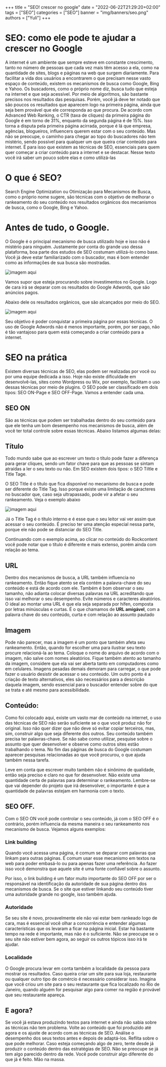 +++
title = "SEO! crescer no google"
date = "2022-06-22T21:29:20+02:00"
tags = ["SEO"]
categories = ["SEO"]
banner = "img/banners/seo.png"
authors = ["Yuli"]
+++

# SEO: como ele pode te ajudar a crescer no Google

A internet é um ambiente que sempre esteve em constante crescimento, tanto no número de pessoas que cada vez mais têm acesso a ela, como na quantidade de sites, blogs e páginas na web que surgem diariamente. 
Para facilitar a vida dos usuários a encontrarem o que precisam nesse vasto espaço de conteúdo, existem os mecanismos de busca como Google, Bing e Yahoo.
Os buscadores, como o próprio nome diz, busca tudo que esteja na internet e que seja acessível. Por meio de algoritmos, são bastante precisos nos resultados das pesquisas.
Porém, você já deve ter notado que são poucos os resultados que aparecem logo na primeira página, ainda que seja bem provável que ele corresponda ao que procura. De acordo com Advanced Web Ranking, o CTR (taxa de cliques) da primeira página do Google  é em torno de 31%, enquanto da segunda página é de 15%. 
Isso torna a disputa pela primeira página acirrada, porque é lá que empresa, agências, blogueiros, influencers querem estar com o seu conteúdo. Mas não se preocupe, o caminho para chegar ao topo do buscadores não tem mistério, sendo possível para qualquer um que queira criar conteúdo para internet. 
É para isso que existem as técnicas de SEO, essenciais para quem quer começar a criar conteúdo para a internet e se destacar. Nesse texto você irá saber um pouco sobre elas e como utilizá-las

# O que é SEO?
Search Engine Optimization ou Otimização para Mecanismos de Busca, como o próprio nome sugere, são técnicas com o objetivo de melhorar o rankeamento do seu conteúdo nos resultados orgânicos dos mecanismos de busca, como o Google, Bing e Yahoo. 

# Antes de tudo, o Google.
O Google é o principal mecanismo de busca utilizado hoje e isso não é mistério para ninguém. Justamente por conta do grande uso dessa plataforma, boa parte dos estudos de SEO costumam utilizá-lo como base. 
Você já deve estar familiarizado com o buscador, mas é bom entender como as informações de sua busca são mostradas. 

![imagem aqui](../../static/img/banners/seo1.png)

Vamos supor que esteja procurando sobre investimentos no Google. Logo de cara irá se deparar com os resultados do Google Adwords, que são anúncios pagos.

Abaixo dele os resultados orgânicos, que são alcançados por meio do SEO.

![imagem aqui](../../static/img/banners/seo1.png)


Seu objetivo é poder conquistar a primeira página por essas técnicas. O uso de Google Adwords não é menos importante, porém, por ser pago, não é tão vantajoso para quem está começando a criar conteúdo para a internet. 

# SEO na prática
Existem diversas técnicas de SEO, elas podem ser realizadas por você ou por uma equipe dedicada a isso. Hoje não existe dificuldade em desenvolvê-las, sites como Wordpress ou Wix, por exemplo, facilitam o uso dessas técnicas por meio de plugins. 
O SEO pode ser classificado em dois tipos: SEO ON-Page e SEO OFF-Page. Vamos a entender cada uma.

## SEO ON
São as técnicas que podem ser trabalhadas dentro do seu conteúdo para que ele tenha um bom desempenho nos mecanismos de busca, além de você ter total controle sobre essas técnicas. Abaixo listamos algumas delas:

## Título
Todo mundo sabe que ao escrever um texto o título pode fazer a diferença para gerar cliques, sendo um fator chave para que as pessoas se sintam atraídas a ler o seu texto ou não. Em SEO existem dois tipos: o SEO Tiltle e Title Tage. 

O SEO Title é o título que fica disponível no mecanismo de busca e pode ser diferente do Title Tag. Isso porque existe uma limitação de caracteres no buscador que, caso seja ultrapassado, pode vir a afetar o seu rankeamento. Veja o exemplo abaixo

![imagem aqui](../../static/img/banners/seo1.png)

Já o Title Tag é o título interno e é esse que o seu leitor vai ver assim que acessar o seu conteúdo. É preciso ter uma atenção especial nessa parte, porque ele não pode se distanciar do SEO Title.

Continuando com o exemplo acima, ao clicar no conteúdo do Rockcontent você pode notar que o título é diferente e mais extenso, porém ainda com relação ao tema.

## URL
Dentro dos mecanismos de busca, a URL também influencia no rankeamento. Então fique atento se ela contém a palavra-chave do seu conteúdo e está de acordo com ele. Também é bom observar o seu tamanho, não adianta colocar diversas palavras na URL acreditando que isso vai melhorar o seu desempenho. 
Evite números e caracteres aleatórios. O ideal ao montar uma URL é que ela seja separada por hífen, composta por letras minúsculas e curtas. É o que chamamos de **URL amigável**, com a palavra chave do seu conteúdo, curta e com relação ao assunto pautado

## Imagem
Pode não parecer, mas a imagem é um ponto que também afeta seu rankeamento. Então, quando for escolher uma para ilustrar seu texto procure relacioná-la ao tema. Coloque o nome do arquivo de acordo com o imagem, não salve com nomes aleatórios.
Fique também atento ao tamanho da imagem, considere que ela vai ser aberta tanto em computadores como em celulares. Imagens pesadas demais demoram para carregar, o que pode fazer o usuário desistir de acessar o seu conteúdo.
Um outro ponto é a criação de texto alternativos, eles são necessários para a descrição daquela imagem, sendo essencial para o buscador entender sobre do que se trata e até mesmo para acessibilidade.

## Conteúdo:
Como foi colocado aqui, existe um vasto mar de conteúdo na internet, o uso das técnicas de SEO não serão suficiente se o que você produz não for original. Isso não quer dizer que não deve só evitar copiar terceiros, mas, sim, construir algo que seja diferente dos outros.
Seu conteúdo também precisa ter palavras-chave. Se não sabe como utilizar, pesquise sobre o assunto que quer desenvolver e observe como outros sites estão trabalhando o tema. No fim das páginas de busca do Google costumam aparecer pesquisas relacionadas ao que você procurou, o que ajuda também nessa tarefa.

Leve em conta que escrever muito também não é sinônimo de qualidade, então seja preciso e claro no que for desenvolver. Não existe uma quantidade certa de palavras para determinar o rankeamento. Lembre-se que vai depender do projeto que irá desenvolver, o importante é que a quantidade de palavras estejam em harmonia com o texto.

## SEO OFF. 
Com o SEO ON você pode controlar o seu conteúdo, já com o SEO OFF é o contrário, porém influencia da mesma maneira o seu rankeamento nos mecanismo de busca. Vejamos alguns exemplos:
### Link building
Quando você acessa uma página, é comum se deparar com palavras que linkam para outras páginas. É comum usar esse mecanismo em textos na web para poder embasá-lo ou para apenas fazer uma referência. Ao fazer isso você demonstra que aquele site é uma fonte confiável sobre o assunto.

Por isso, o link building é um fator muito importante do SEO OFF por ser o responsável na identificação da autoridade de sua página dentro dos mecanismos de busca. Se o site que estiver linkando seu conteúdo tiver uma autoridade grande no google, isso também ajuda.

### Autoridade 
Se seu site é novo, provavelmente ele não vai estar bem rankeado logo de cara, mas é essencial você olhar a concorrência e entender algumas características que os levaram a ficar na página inicial. 
Estar há bastante tempo na rede é importante, mas não é o suficiente. Não se preocupe se o seu site não estiver bem agora, ao seguir os outros tópicos isso irá te ajudar.
### Localidade
O Google procura levar em conta também a localidade da pessoa para mostrar os resultados. Caso queira criar um site para sua loja, restaurante ou qualquer outro tipo de comércio é necessário considerar isso. 
Imagina que você criou um site para o seu restaurante que fica localizado no Rio de Janeiro, quando alguém for pesquisar algo para comer na região é provável que seu restaurante apareça.

## E agora?
Se você já estava produzindo textos para internet e ainda não sabia sobre as técnicas não tem problema. Volte ao conteúdo que foi produzido até agora e os ajuste de acordo com as técnicas de SEO. Análise o desempenho dos seus textos antes e depois de adaptá-los. Reflita sobre o que pode melhorar. 
Caso esteja começando algo de zero, tente desde já produzir o conteúdo dentro das estratégias de SEO. Não se preocupe se já tem algo parecido dentro da rede. Você pode construir algo diferente do que já é feito. Mão na massa.











